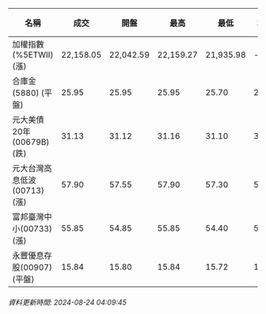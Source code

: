 | 名稱 | 成交 | 開盤 | 最高 | 最低 | 均價 | 成交金額(億) | 昨收 | 漲跌幅 | 漲跌 | 總量 | 昨量 | 振幅 |
| -------- | -------- | -------- | -------- |-------- | -------- | -------- |-------- |-------- |-------- | -------- | -------- |-------- |
|加權指數(%5ETWII) (漲)|22,158.05|22,042.59|22,159.27|21,935.98|-|3,054.42|22,148.83|0.04%|9.22|8,110,140|0|1.01%|
|合庫金(5880) (平盤)|25.95|25.95|25.95|25.70|25.86|1.55|25.95|0.00%|0.00|6,010|6,737|0.96%|
|元大美債20年(00679B) (跌)|31.13|31.12|31.16|31.10|31.14|21.66|31.28|0.48%|0.15|69,548|45,239|0.19%|
|元大台灣高息低波(00713) (漲)|57.90|57.55|57.90|57.30|57.59|3.17|57.65|0.43%|0.25|5,499|6,058|1.04%|
|富邦臺灣中小(00733) (漲)|55.85|54.85|55.85|54.40|55.10|0.646|55.15|1.27%|0.70|1,173|734|2.63%|
|永豐優息存股(00907) (平盤)|15.84|15.80|15.84|15.72|15.79|0.966|15.84|0.00%|0.00|6,122|16,297|0.76%|
###### 資料更新時間: 2024-08-24 04:09:45